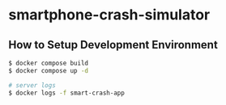 # smartphone-crash-simulator

## How to Setup Development Environment

```sh
$ docker compose build
$ docker compose up -d

# server logs
$ docker logs -f smart-crash-app
```
